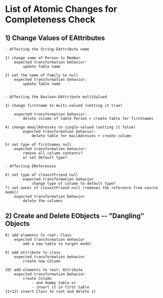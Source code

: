 # List of Atomic Changes for Completeness Check

## 1) Change Values of EAttributes
	
	- Affecting the String-EAttribute name
	
	1) change name of Person to Member
		expected transformation behavior:
			update Table name

	2) set the name of Family to null
		expected transformation behavior:
			update Table name

	
	- Affecting the Boolean-EAttribute multiValued
	
	3) change firstname to multi-valued (setting it true)

		expected transformation behavior:
			delete column of table Person + create table for firstnames

	4) change emailAdresses to single-valued (setting it false)
			expected transformation behavior:
				delete table for mailAdresses + create column
	
	5) set type of firstnames null
		expected transformation behavior:
			remove all column contents?
			or set default type?
			
	- Affecting EReferences 

	6) set type of closestFriend null
			expected transformation behavior
				change type of column to default type?
	7) set owner of closestFriend null (removes the reference from source model)
		expected transformation behavior
			delete the columns
	



## 2) Create and Delete EObjects -- "Dangling" Objects

	8) add elements to root: Class
		expected transformation behavior
			add a new table to target model
			
	9) add attribute to class
		expected transformation behavior
			create new Column
	
	10) add elements to root: Attribute
		expected transformation behavior
			create Column 
				- and dummy table or
				- insert it in first table 
	11+12) insert Class to root and delete it
		